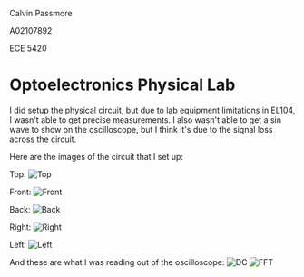 Calvin Passmore

A02107892

ECE 5420

# Optoelectronics Physical Lab

I did setup the physical circuit, but due to lab equipment limitations in EL104, I wasn't able to get precise measurements. I also wasn't able to get a sin wave to show on the oscilloscope, but I think it's due to the signal loss across the circuit.

Here are the images of the circuit that I set up:

Top:
![Top](./CircuitTop.jpg)

Front:
![Front](./CircuitFront.jpg)

Back:
![Back](./CircuitBack.jpg)

Right:
![Right](./CircuitRight.jpg)

Left:
![Left](./CircuitLeft.jpg)

And these are what I was reading out of the oscilloscope:
![DC](./OscopeDC.jpg)
![FFT](./OscopeFFT.jpg)

